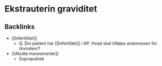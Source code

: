# Ekstrauterin graviditet
## Backlinks
* [[Infertilitet]]
	* Q. Din patient har [[Infertilitet]] i AP. Hvad skal tilføjes *anamnesen* for /kvinden/? 
* [[Akutte mavesmerter]]
	* Suprapubisk

<!-- #anki/tag/med/Gynecology #anki/deck/Medicine #anki/tag/med/Obstetrics -->

<!-- {BearID:DA8C8E57-B0C4-42AB-8D5F-DBDDEEE0003E-53319-000066940E14C434} -->
